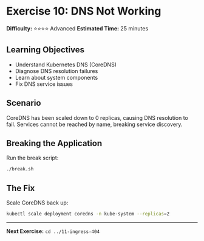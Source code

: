 # Exercise 10: DNS Not Working

**Difficulty:** ⭐⭐⭐⭐ Advanced
**Estimated Time:** 25 minutes

## Learning Objectives

- Understand Kubernetes DNS (CoreDNS)
- Diagnose DNS resolution failures
- Learn about system components
- Fix DNS service issues

## Scenario

CoreDNS has been scaled down to 0 replicas, causing DNS resolution to fail. Services cannot be reached by name, breaking service discovery.

## Breaking the Application

Run the break script:
```bash
./break.sh
```

## The Fix

Scale CoreDNS back up:
```bash
kubectl scale deployment coredns -n kube-system --replicas=2
```

---
**Next Exercise:** `cd ../11-ingress-404`
